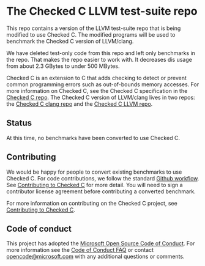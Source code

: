 # The Checked C LLVM test-suite repo

This repo contains a version of the LLVM test-suite repo that is being modified
to use Checked C.  The modified programs will be used to benchmark the Checked C 
version of LLVM/clang.

We have deleted test-only code from this repo and left only benchmarks in the 
repo.  That makes the repo easier to work with.  It decreases dis usage from 
about  2.3 GBytes to under 500 MBytes.

Checked C is an extension to C that adds checking to detect or prevent common 
programming  errors such as out-of-bounds memory accesses.  For more information
on Checked C, see the Checked C specification in the 
[Checked C repo](https://github.com/Microsoft/checkedc).  The Checked C
version of   LLVM/clang lives in two repos: the 
[Checked C clang repo](https://github.com/Microsoft/checked-clang)
and the [Checked C LLVM repo](https://github.com/Microsoft/checkedc-llvm).  

## Status

At this time, no benchmarks have been converted to use Checked C.

## Contributing

We would be happy for people to convert existing benchmarks to use Checked C.
For code contributions, we follow the standard
[Github workflow](https://guides.github.com/introduction/flow/).  See 
[Contributing to Checked C](https://github.com/Microsoft/checkedc/blob/master/CONTRIBUTING.md) for more detail.
You will need to sign a contributor license agreement before contributing a
converted benchmark.

For more information on contributing on the Checked C project, see 
[Contributing to Checked C](https://github.com/Microsoft/checkedc/blob/master/CONTRIBUTING.md).

## Code of conduct

This project has adopted the
[Microsoft Open Source Code of Conduct](https://opensource.microsoft.com/codeofconduct/).
For more information see the
[Code of Conduct FAQ](https://opensource.microsoft.com/codeofconduct/faq/) or
contact [opencode@microsoft.com](mailto:opencode@microsoft.com) with any
additional questions or comments.
